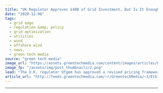 ```yaml
---
title: "UK Regulator Approves £40B of Grid Investment, But Is It Enough?"
date: "2020-12-08"
tags: 
  - grid edge
  - regulation &amp; policy
  - grid optimization
  - utilities
  - wind
  - offshore wind
  - news,
  - green tech media
source: "green tech media"
image_url: "https://assets.greentechmedia.com/content/images/articles/London_Power_Tunnel_National_Grid_XL_Creidt_National_Grid.jpg"
image_fp: "/assets/img/post_thumbnails/2.png"
lead: "The U.K. regulator Ofgem has approved a revised pricing framework for British transmission networks, one meant to avoid sticking consumers with excessive bills while also investing enough to meet the country's net-zero targets. On Tuesday, Ofgem reve ..."
article_url: "http://feeds.greentechmedia.com/~r/GreentechMedia/~3/EtGlQiilJTo/uk-regulator-approves-40b-of-grid-investment-but-is-it-enough"
---
```


---
